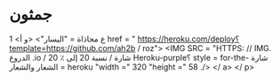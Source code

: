 # جمثون
1
<ع محاذاة = "اليسار"> <و أ href = " https://heroku.com/deploy؟template=https://github.com/ah2b / roz"> <IMG SRC = "HTTPS: // IMG. الدروع .io / شارة / نسبة 20 إلى ٪ 20 Heroku-purple؟ style = for-the- شارة الشعار والشعار = heroku "width =" 320 "height =" 58 ./> </ a> </ p>
